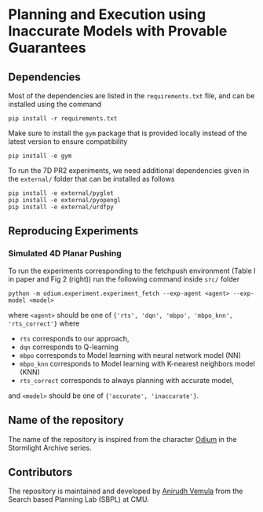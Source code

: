 # Planning and Execution using Inaccurate Models with Provable Guarantees
## Dependencies
Most of the dependencies are listed in the `requirements.txt` file, and can be installed using the command

``` shell
pip install -r requirements.txt
```

Make sure to install the `gym` package that is provided locally instead of the latest version to ensure compatibility

``` shell
pip install -e gym
```

To run the 7D PR2 experiments, we need additional dependencies given in the `external/` folder that can be installed as follows

``` shell
pip install -e external/pyglet
pip install -e external/pyopengl
pip install -e external/urdfpy
```

## Reproducing Experiments

### Simulated 4D Planar Pushing
To run the experiments corresponding to the fetchpush environment (Table I in paper and Fig 2 (right)) run the following command inside `src/` folder

``` shell
python -m odium.experiment.experiment_fetch --exp-agent <agent> --exp-model <model>
```

where `<agent>` should be one of `{'rts', 'dqn', 'mbpo', 'mbpo_knn', 'rts_correct'}` where 
- `rts` corresponds to our approach, 
- `dqn` corresponds to Q-learning
- `mbpo` corresponds to Model learning with neural network model (NN)
- `mbpo_knn` corresponds to Model learning with K-nearest neighbors model (KNN)
- `rts_correct` corresponds to always planning with accurate model,

and `<model>` should be one of `{'accurate', 'inaccurate'}`.

## Name of the repository

The name of the repository is inspired from the character [Odium](https://stormlightarchive.fandom.com/wiki/Odium)
in the Stormlight Archive series.

## Contributors

The repository is maintained and developed by [Anirudh Vemula](vvanirudh.github.io) from the Search based Planning
Lab (SBPL) at CMU.

